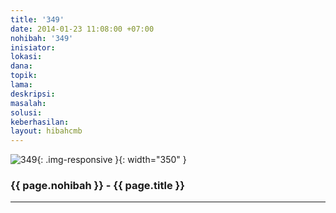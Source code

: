 ```yaml
---
title: '349'
date: 2014-01-23 11:08:00 +07:00
nohibah: '349'
inisiator: 
lokasi: 
dana: 
topik: 
lama: 
deskripsi: 
masalah: 
solusi: 
keberhasilan: 
layout: hibahcmb
---
```


![349](/static/img/hibahcmb/349.png){: .img-responsive }{: width="350" }

### {{ page.nohibah }} - {{ page.title }}

---
